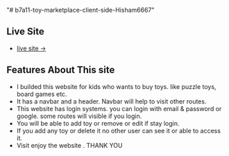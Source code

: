 "# b7a11-toy-marketplace-client-side-Hisham6667"
 
## Live Site

 - [ live site -> ](https://mystery-maze.web.app)

 ## Features About This site

 - I builded this website for kids who wants to buy toys. like puzzle toys, board games etc.
 - It has a navbar and a header. Navbar will help to visit other routes.
 - This website has login systems. you can login with email & password or google. some routes will visible if you login.
 - You will be able to add toy or remove or edit if stay login.
 - If you add any toy or delete it no other user can see it or able to access it.
 - Visit enjoy the website . THANK YOU
